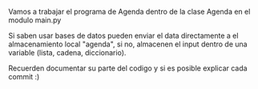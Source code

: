 Vamos a trabajar el programa de Agenda dentro de la clase Agenda en el modulo main.py

Si saben usar bases de datos pueden enviar el data directamente a el almacenamiento local "agenda", si no, almacenen el input dentro de una variable (lista, cadena, diccionario).

Recuerden documentar su parte del codigo y si es posible explicar cada commit :)

